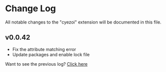 # Change Log

All notable changes to the "cyezoi" extension will be documented in this file.

## v0.0.42

- Fix the attribute matching error
- Update packages and enable lock file

Want to see the previous log? [Click here](https://github.com/CYEZOI/cyezoi-helper/commits/main/CHANGELOG.md)
